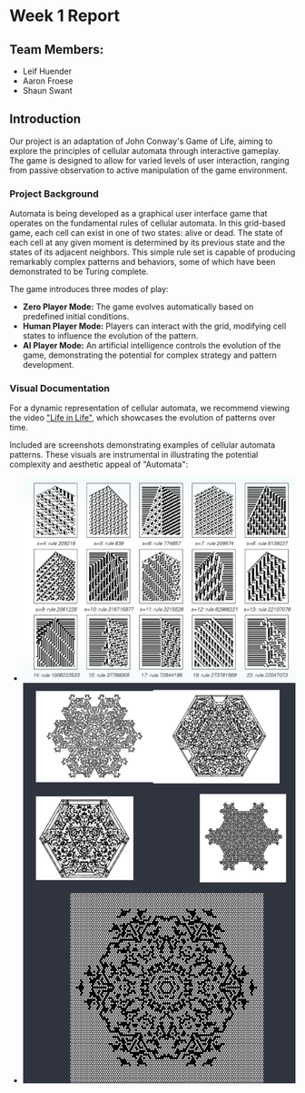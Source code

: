 # Week 1 Report

## Team Members:

- Leif Huender
- Aaron Froese
- Shaun Swant

## Introduction

Our project is an adaptation of John Conway's Game of Life, aiming to explore the principles of cellular automata through interactive gameplay. The game is designed to allow for varied levels of user interaction, ranging from passive observation to active manipulation of the game environment.

### Project Background

Automata is being developed as a graphical user interface game that operates on the fundamental rules of cellular automata. In this grid-based game, each cell can exist in one of two states: alive or dead. The state of each cell at any given moment is determined by its previous state and the states of its adjacent neighbors. This simple rule set is capable of producing remarkably complex patterns and behaviors, some of which have been demonstrated to be Turing complete.

The game introduces three modes of play:

- **Zero Player Mode:** The game evolves automatically based on predefined initial conditions.
- **Human Player Mode:** Players can interact with the grid, modifying cell states to influence the evolution of the pattern.
- **AI Player Mode:** An artificial intelligence controls the evolution of the game, demonstrating the potential for complex strategy and pattern development.

### Visual Documentation

For a dynamic representation of cellular automata, we recommend viewing the video ["Life in Life"](https://www.youtube.com/watch?v=xP5-iIeKXE8), which showcases the evolution of patterns over time.

Included are screenshots demonstrating examples of cellular automata patterns. These visuals are instrumental in illustrating the potential complexity and aesthetic appeal of "Automata":

- ![Screenshot 1](week1_images/img1.png)
- ![Screenshot 2](week1_images/img2.png)

